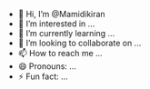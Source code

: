 - 👋 Hi, I’m @Mamidikiran
- 👀 I’m interested in ...
- 🌱 I’m currently learning ...
- 💞️ I’m looking to collaborate on ...
- 📫 How to reach me ...
- 😄 Pronouns: ...
- ⚡ Fun fact: ...

<!---
Mamidikiran/Mamidikiran is a ✨ special ✨ repository because its `README.md` (this file) appears on your GitHub profile.
You can click the Preview link to take a look at your changes.
--->
